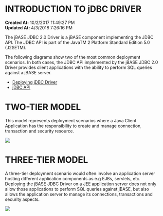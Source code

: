 # INTRODUCTION TO jDBC DRIVER

**Created At:** 10/2/2017 11:49:27 PM  
**Updated At:** 4/3/2018 7:26:16 PM  


The jBASE JDBC 2.0 Driver is a jBASE component implementing the JDBC API. The JDBC API is part of the JavaTM 2 Platform Standard Edition 5.0 (J2SETM).

The following diagrams show two of the most common deployment scenarios. In both cases, the JDBC API implemented by the jBASE JDBC 2.0 Driver provides client applications with the ability to perform SQL queries against a jBASE server.

- [Deploying jDBC Driver](deploying-the-jdbc-driver)
- [jDBC API](com_jbase_jdbc_package-summary)




# TWO-TIER MODEL

This model represents deployment scenarios where a Java Client Application has the responsibility to create and manage connection, transaction and security resource.



![](http://www.jbase.com/r5/knowledgebase/manuals/3.0/30manpages/man/j5_JDBC_files/image002.gif)





# **THREE-TIER MODEL**

A three-tier deployment scenario would often involve an application server hosting different application components as e.g EJBs, servlets, etc. Deploying the jBASE JDBC Driver on a JEE application server does not only allow those applications to perform SQL queries against jBASE, but also allows the application server to manage its connections, transactions and security aspects.



![](http://www.jbase.com/r5/knowledgebase/manuals/3.0/30manpages/man/j5_JDBC_files/image004.gif)




